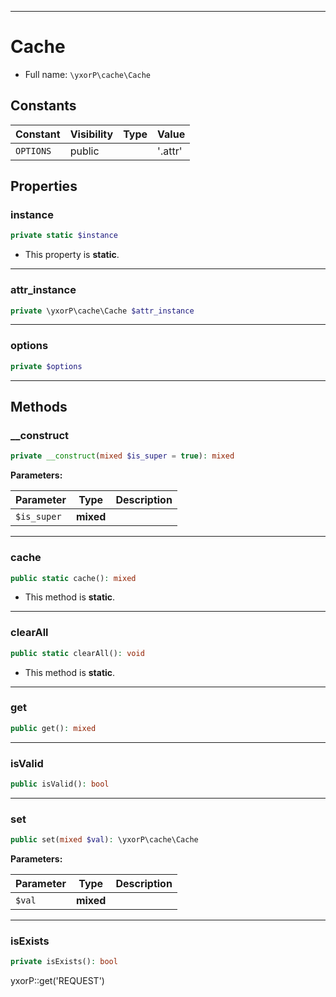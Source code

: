 ***

# Cache

* Full name: `\yxorP\cache\Cache`

## Constants

| Constant | Visibility | Type | Value |
|:---------|:-----------|:-----|:------|
|`OPTIONS`|public| |&#039;.attr&#039;|

## Properties

### instance

```php
private static $instance
```

* This property is **static**.

***

### attr_instance

```php
private \yxorP\cache\Cache $attr_instance
```

***

### options

```php
private $options
```

***

## Methods

### __construct

```php
private __construct(mixed $is_super = true): mixed
```

**Parameters:**

| Parameter | Type | Description |
|-----------|------|-------------|
| `$is_super` | **mixed** |  |

***

### cache

```php
public static cache(): mixed
```

* This method is **static**.

***

### clearAll

```php
public static clearAll(): void
```

* This method is **static**.

***

### get

```php
public get(): mixed
```

***

### isValid

```php
public isValid(): bool
```

***

### set

```php
public set(mixed $val): \yxorP\cache\Cache
```

**Parameters:**

| Parameter | Type | Description |
|-----------|------|-------------|
| `$val` | **mixed** |  |

***

### isExists

```php
private isExists(): bool
```

yxorP::get('REQUEST')
